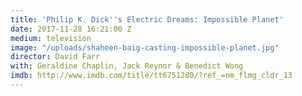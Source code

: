 ```yaml
---
title: 'Philip K. Dick''s Electric Dreams: Impossible Planet'
date: 2017-11-28 16:21:00 Z
medium: television
image: "/uploads/shaheen-baig-casting-impossible-planet.jpg"
director: David Farr
with: Geraldine Chaplin, Jack Reynor & Benedict Wong
imdb: http://www.imdb.com/title/tt6751280/?ref_=nm_flmg_cldr_13
---
```


